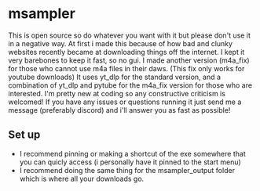 # msampler

This is open source so do whatever you want with it but please don't use it in a negative way.
At first i made this because of how bad and clunky websites recently became at downloading things off the internet.
I kept it very barebones to keep it fast, so no gui.
I made another version (m4a_fix) for those who cannot use m4a files in their daws. (This fix only works for youtube downloads)
It uses yt_dlp for the standard version, and a combination of yt_dlp and pytube for the m4a_fix version for those who are interested.
I'm pretty new at coding so any constructive criticism is welcomed!
If you have any issues or questions running it just send me a message (preferably discord) and i'll answer you as fast as possible! 


Set up
-
- I recommend pinning or making a shortcut of the exe somewhere that you can quicly access (i personally have it pinned to the start menu)
- I recommend doing the same thing for the msampler_output folder which is where all your downloads go.

